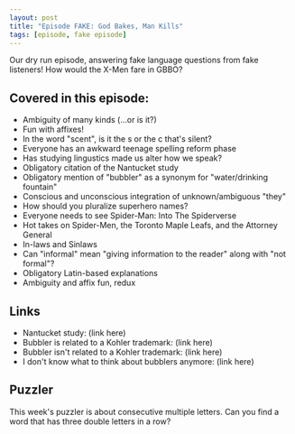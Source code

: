 ```yaml
---
layout: post
title: "Episode FAKE: God Bakes, Man Kills"
tags: [episode, fake episode]
---
```


Our dry run episode, answering fake language questions from fake listeners! How would the X-Men fare in GBBO?
<!--more-->

## Covered in this episode:
- Ambiguity of many kinds (...or is it?)
- Fun with affixes!
- In the word "scent", is it the s or the c that's silent?
- Everyone has an awkward teenage spelling reform phase
- Has studying lingustics made us alter how we speak?
- Obligatory citation of the Nantucket study
- Obligatory mention of "bubbler" as a synonym for "water/drinking fountain"
- Conscious and unconscious integration of unknown/ambiguous "they"
- How should you pluralize superhero names?
- Everyone needs to see Spider-Man: Into The Spiderverse
- Hot takes on Spider-Men, the Toronto Maple Leafs, and the Attorney General
- In-laws and Sinlaws
- Can "informal" mean "giving information to the reader" along with "not formal"?
- Obligatory Latin-based explanations
- Ambiguity and affix fun, redux

## Links
- Nantucket study: (link here)
- Bubbler is related to a Kohler trademark: (link here)
- Bubbler isn't related to a Kohler trademark: (link here)
- I don't know what to think about bubblers anymore: (link here)

## Puzzler
This week's puzzler is about consecutive multiple letters. Can you find a word that has three double letters in a row?
